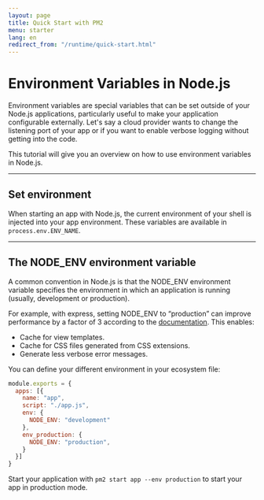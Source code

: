 ```yaml
---
layout: page
title: Quick Start with PM2
menu: starter
lang: en
redirect_from: "/runtime/quick-start.html"
---
```


# Environment Variables in Node.js

Environment variables are special variables that can be set outside of your Node.js applications, particularly useful to make your application configurable externally. Let's say a cloud provider wants to change the listening port of your app or if you want to enable verbose logging without getting into the code.

This tutorial will give you an overview on how to use environment variables in Node.js.

---

## Set environment

When starting an app with Node.js, the current environment of your shell is injected into your app environment. These variables are available in `process.env.ENV_NAME`.

---

## The NODE_ENV environment variable

A common convention in Node.js is that the NODE_ENV environment variable specifies the environment in which an application is running (usually, development or production).

For example, with express, setting NODE_ENV to “production” can improve performance by a factor of 3 according to the [documentation](https://expressjs.com/en/advanced/best-practice-performance.html#set-node_env-to-production). This enables:
- Cache for view templates.
- Cache for CSS files generated from CSS extensions.
- Generate less verbose error messages.

You can define your different environment in your ecosystem file:

```javascript
module.exports = {
  apps: [{
    name: "app",
    script: "./app.js",
    env: {
      NODE_ENV: "development"
    },
    env_production: {
      NODE_ENV: "production",
    }
  }]
}
```

Start your application with `pm2 start app --env production` to start your app in production mode.
